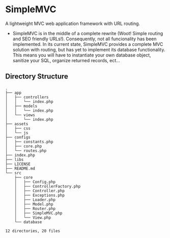 # SimpleMVC
A lightweight MVC web application framework with URL routing.
* SimpleMVC is in the middle of a complete rewrite (Woot! Simple routing and SEO friendly URLs!).  Consequently, not all funcionality has been implemented.  In its current state, SimpleMVC provides a complete MVC solution with routing, but has yet to implement its database functionality.  This means you will have to instantiate your own database object, sanitize your SQL, organize returned records, ect...

## Directory Structure
```
.
├── app
│   ├── controllers
│   │   └── index.php
│   ├── models
│   │   └── index.php
│   └── views
│       └── index.php
├── assets
│   ├── css
│   └── js
├── configs
│   ├── constants.php
│   ├── core.php
│   └── routes.php
├── index.php
├── libs
├── LICENSE
├── README.md
└── src
    ├── core
    │   ├── Config.php
    │   ├── ControllerFactory.php
    │   ├── Controller.php
    │   ├── Exceptions.php
    │   ├── Loader.php
    │   ├── Model.php
    │   ├── Router.php
    │   ├── SimpleMVC.php
    │   └── View.php
    └── database

12 directories, 20 files
```
